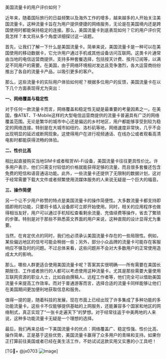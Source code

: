 美国流量卡的用户评价如何？

近年来，随着国际旅行的日益频繁以及海外工作的增多，越来越多的人开始关注美国流量卡。这种流量卡旨在为用户提供便捷的网络服务，无论是在美国境内还是跨国使用时都能保持稳定的连接。那么，美国流量卡到底表现如何？它的用户评价究竟怎样？本文将从多个角度详细探讨这一话题。

首先，让我们了解一下什么是美国流量卡。简单来说，美国流量卡是一种可以在美国使用的移动数据卡，它允许用户通过手机或其他设备访问互联网。这类卡片通常由当地的电信运营商提供，支持多种套餐选择，包括按天计费、按月订阅等，以满足不同用户的需要。在美国，由于网络环境相对发达且竞争激烈，各大运营商纷纷推出了各自的流量卡产品，以吸引更多的客户。

那么，这些流量卡的实际用户体验如何呢？根据多位用户的反馈，美国流量卡在以下几个方面表现得尤为突出：

**一、网络覆盖与稳定性**

对于任何一款流量卡而言，网络覆盖和稳定性无疑是最重要的考量因素之一。在美国，像AT&T、T-Mobile这样的大型电信运营商提供的流量卡普遍具有广泛的网络覆盖范围。无论是繁华的城市中心还是偏远的乡村地区，用户都能够享受到较为稳定的网络连接。特别是在大城市如纽约、洛杉矶等地，网络速度非常快，几乎不会出现明显的延迟或断网现象。这使得用户在进行视频通话、在线办公或者观看高清电影时都能获得流畅的体验。

**二、性价比高**

相比起直接购买当地SIM卡或者租赁Wi-Fi设备，美国流量卡往往更具性价比。许多用户表示，他们只需支付较低的价格就能获得足够的流量，而且很多套餐还包含免费的短信和语音通话功能。此外，一些流量卡还提供了无限制的数据计划，这对于经常需要下载大文件或者频繁使用流媒体服务的人来说无疑是一个巨大的福音。

**三、操作简便**

另一个让不少用户称赞的特点是美国流量卡的操作简便性。大多数流量卡都支持即插即用的功能，只要将卡插入设备即可立即开始使用。同时，相关的应用程序也做得相当友好，用户可以通过手机轻松查看剩余流量、充值续费等操作，省去了繁琐的步骤。特别是对于那些不熟悉英文界面的用户来说，这种直观的设计显得尤为重要。

当然，在肯定优点的同时，我们也必须承认美国流量卡存在的一些局限性。例如，某些偏远地区的信号可能会稍弱一些；另外，部分小众品牌的流量卡可能存在客服响应不够及时的问题。不过总体来看，这些问题并不会对大多数用户的正常使用造成太大的影响。

那么，哪些人群更适合使用美国流量卡呢？答案其实很明确——所有需要在美国长期居住、工作或者旅行的人都可以考虑使用这种流量卡。尤其是那些需要大量使用互联网资源的职业人士，比如自由撰稿人、远程工作者等，他们完全可以借助美国流量卡来提高工作效率。而对于普通游客而言，选择合适的流量卡同样能够让他们在美国期间更加便利地获取信息和服务。

值得一提的是，随着科技的发展，现在市面上已经出现了许多集成了多种功能的多功能流量卡。这些卡不仅能够提供基础的上网服务，还能兼容多个国家和地区的网络制式，真正实现了“一张卡走遍天下”的梦想。对于经常往返于中美两地的人来说，这种多功能流量卡无疑是一个理想的选择。

最后，我们再来总结一下美国流量卡的优点：网络覆盖广、稳定性强、性价比高、操作简单。正是基于这些优势，美国流量卡赢得了众多用户的青睐和支持。如果你正打算前往美国或者已经在美生活工作，不妨试试这款实用又实惠的小工具吧！

[TG💪+ @jx0703 ![Image](https://github.com/user-attachments/assets/dbca1d08-cadb-493c-b0ec-ad6f7a83f270)]
